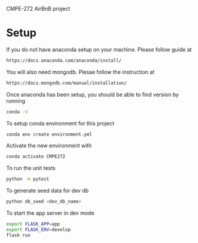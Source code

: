 CMPE-272 AirBnB project

# Setup
If you do not have anaconda setup on your machine. Please follow guide at
```bash
https://docs.anaconda.com/anaconda/install/
```

You will also need mongodb. Plesae follow the instruction at
```bash
https://docs.mongodb.com/manual/installation/
```
Once anaconda has been setup, you should be able to find version by running
```bash
conda -V
```

To setup conda environment for this project
```bash
conda env create environment.yml
```
Activate the new environment with
```bash
conda activate CMPE272
```
To run the unit tests
```bash
python -m pytest
```
To generate seed data for dev db
```bash
python db_seed <dev_db_name>
```
To start the app server in dev mode
```bash
export FLASK_APP=app
export FLASK_ENV=develop
flask run
```